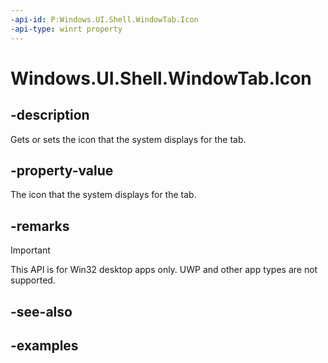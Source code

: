 ```yaml
---
-api-id: P:Windows.UI.Shell.WindowTab.Icon
-api-type: winrt property
---
```


# Windows.UI.Shell.WindowTab.Icon

<!--
public Windows.UI.Shell.WindowTabIcon Icon { get; set; }
-->

## -description

Gets or sets the icon that the system displays for the tab.

## -property-value

The icon that the system displays for the tab.

## -remarks

> [!IMPORTANT]
> This API is for Win32 desktop apps only. UWP and other app types are not supported.

## -see-also

## -examples
